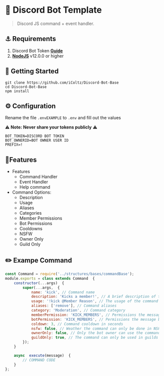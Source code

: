# 🤖 Discord Bot Template
> Discord JS command + event handler.
## ⚓ Requirements
1. Discord Bot Token **[Guide](https://discordjs.guide/preparations/setting-up-a-bot-application.html#creating-your-bot)**
3. **[NodeJS](https://nodejs.org/en/)** v12.0.0 or higher

## 🚀  Getting Started
```
git clone https://github.com/iColtz/Discord-Bot-Base
cd Discord-Bot-Base
npm install
```

## ⚙️  Configuration
Rename the file `.envEXAMPLE` to `.env` and fill out the values

⚠️  **Note: Never share your tokens publicly**  ⚠️
```
BOT_TOKEN=DISCORD BOT TOKEN
BOT_OWNERID=BOT OWNER USER ID
PREFIX=!
```

## 📝Features
- Features
	- Command Handler
	- Event Handler
	- Help command
- Command Options:
	- Description
	- Usage
	- Aliases
	- Categories
	- Member Permissions
	- Bot Permissions
	- Cooldowns
	- NSFW
	- Owner Only
	- Guild Only
	
## ✏️ Exampe Command
```js
const Command = require('../structures/bases/commandBase');
module.exports = class extends Command  {
	constructor(...args)  {
		super(...args,  {
			name: 'kick', // Command name
			description: 'Kicks a member!', // A brief description of the command
			usage: '!kick @Member Reason', // The usage of the command
			aliases: ['remove'], // Command aliases
			category: 'Moderation', // Command category
			memberPermission: 'KICK_MEMBERS', // Permissions the message member requires
			botPermission: 'KICK_MEMBERS', // Permissions the message bot requires
			coldown: 3, // Command cooldown in seconds
			nsfw: false, // Weather the command can only be done in NSFW channels
			ownerOnly: false, // Only the bot owner can use the command
			guildOnly: true, // The command can only be used in guilds (not dms)
		});
	}

	async  execute(message)  {
		// COMMAND CODE
	}
};
```